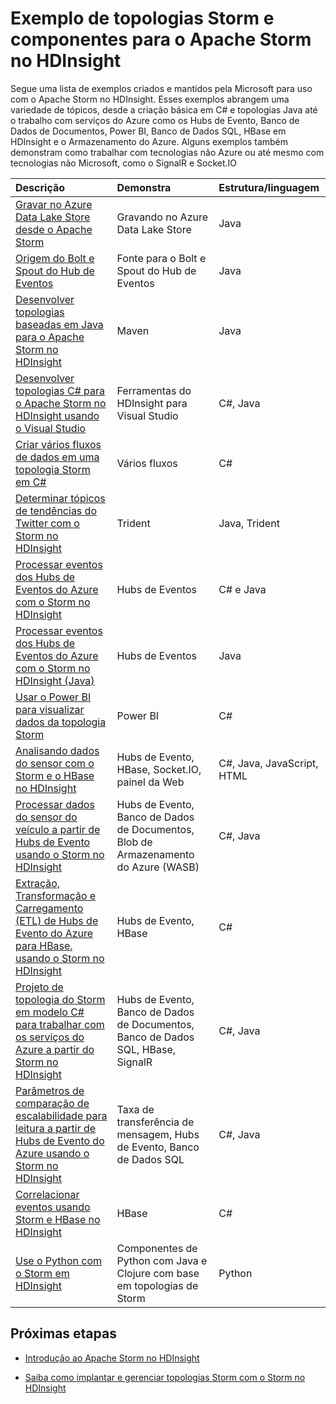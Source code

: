 <properties
 pageTitle="Topologias de exemplo do Apache Storm no HDInsight | Microsoft Azure"
 description="Uma lista das topologias de exemplo do Storm criadas e testadas com o Apache Storm no HDInsight, incluindo topologias básicas C# e Java e trabalho com os Hubs de Eventos."
 services="hdinsight"
 documentationCenter=""
 authors="Blackmist"
 manager="jhubbard"
 editor="cgronlun"
	tags="azure-portal"/>

<tags
 ms.service="hdinsight"
 ms.devlang="na"
 ms.topic="article"
 ms.tgt_pltfrm="na"
 ms.workload="big-data"
 ms.date="08/23/2016"
 ms.author="larryfr"/>

# Exemplo de topologias Storm e componentes para o Apache Storm no HDInsight

Segue uma lista de exemplos criados e mantidos pela Microsoft para uso com o Apache Storm no HDInsight. Esses exemplos abrangem uma variedade de tópicos, desde a criação básica em C# e topologias Java até o trabalho com serviços do Azure como os Hubs de Evento, Banco de Dados de Documentos, Power BI, Banco de Dados SQL, HBase em HDInsight e o Armazenamento do Azure. Alguns exemplos também demonstram como trabalhar com tecnologias não Azure ou até mesmo com tecnologias não Microsoft, como o SignalR e Socket.IO

| Descrição | Demonstra | Estrutura/linguagem |
|:--------------------------------------------------------------------------------------------------------|:-----------------------------------------------------|:---------------------------|
| [Gravar no Azure Data Lake Store desde o Apache Storm](hdinsight-storm-write-data-lake-store.md) | Gravando no Azure Data Lake Store | Java |
| [Origem do Bolt e Spout do Hub de Eventos](https://github.com/apache/storm/tree/master/external/storm-eventhubs) | Fonte para o Bolt e Spout do Hub de Eventos | Java |
| [Desenvolver topologias baseadas em Java para o Apache Storm no HDInsight][5797064f] | Maven | Java |
| [Desenvolver topologias C# para o Apache Storm no HDInsight usando o Visual Studio][16fce2d1] | Ferramentas do HDInsight para Visual Studio | C#, Java |
| [Criar vários fluxos de dados em uma topologia Storm em C#][ec5a4064] | Vários fluxos | C# |
| [Determinar tópicos de tendências do Twitter com o Storm no HDInsight][3c86c7c8] | Trident | Java, Trident |
| [Processar eventos dos Hubs de Eventos do Azure com o Storm no HDInsight][844d1d81] | Hubs de Eventos | C# e Java |
| [Processar eventos dos Hubs de Eventos do Azure com o Storm no HDInsight (Java)](hdinsight-storm-develop-java-event-hub-topology.md) | Hubs de Eventos | Java |
| [Usar o Power BI para visualizar dados da topologia Storm][94d15238] | Power BI | C# |
| [Analisando dados do sensor com o Storm e o HBase no HDInsight][ab894747] | Hubs de Evento, HBase, Socket.IO, painel da Web | C#, Java, JavaScript, HTML |
| [Processar dados do sensor do veículo a partir de Hubs de Evento usando o Storm no HDInsight][246ee964] | Hubs de Evento, Banco de Dados de Documentos, Blob de Armazenamento do Azure (WASB) | C#, Java |
| [Extração, Transformação e Carregamento (ETL) de Hubs de Evento do Azure para HBase, usando o Storm no HDInsight][b4b68194] | Hubs de Evento, HBase | C# |
| [Projeto de topologia do Storm em modelo C# para trabalhar com os serviços do Azure a partir do Storm no HDInsight][ce0c02a2] | Hubs de Evento, Banco de Dados de Documentos, Banco de Dados SQL, HBase, SignalR | C#, Java |
| [Parâmetros de comparação de escalabilidade para leitura a partir de Hubs de Evento do Azure usando o Storm no HDInsight][d6c540e3] | Taxa de transferência de mensagem, Hubs de Evento, Banco de Dados SQL | C#, Java |
| [Correlacionar eventos usando Storm e HBase no HDInsight](hdinsight-storm-correlation-topology.md) | HBase | C# |
| [Use o Python com o Storm em HDInsight](hdinsight-storm-develop-python-topology.md) | Componentes de Python com Java e Clojure com base em topologias de Storm | Python |

## Próximas etapas

* [Introdução ao Apache Storm no HDInsight][2b8c3488]

* [Saiba como implantar e gerenciar topologias Storm com o Storm no HDInsight][6eb0d3b8]

  [2b8c3488]: hdinsight-apache-storm-tutorial-get-started-linux.md "Saiba como criar um Storm em cluster do HDInsight e usar o Painel do Storm para implantar topologias de exemplo."
  [6eb0d3b8]: hdinsight-storm-deploy-monitor-topology.md "Aprenda a implantar e gerenciar topologias usando o Painel do Storm baseado na web e a interface do usuário do Storm ou as ferramentas de HDInsight para o Visual Studio."
  [16fce2d1]: hdinsight-storm-develop-csharp-visual-studio-topology.md "Saiba como criar topologias C# do Storm usando as ferramentas do HDInsight para Visual Studio."
  [5797064f]: hdinsight-storm-develop-java-topology.md "Aprenda a criar topologias do Storm em Java, usando Maven, criando uma topologia básica de contagem de palavras."
  [94d15238]: hdinsight-storm-power-bi-topology.md "Demonstra como gravar dados no Power BI por meio de uma topologia C# e depois criar um gráfico e um painel a partir dos dados."
  [ec5a4064]: https://github.com/Blackmist/csharp-storm-example "Demonstra uma topologia básica do Storm que executa uma contagem de palavras, implementada em C#. Isso também demonstra como criar vários fluxos de dados em uma topologia C#."
  [844d1d81]: hdinsight-storm-develop-csharp-event-hub-topology.md "Saiba como ler e gravar dados de Hubs de Evento do Azure com o Storm no HDInsight."
  [ab894747]: hdinsight-storm-sensor-data-analysis.md "Saiba como usar o Apache Storm no HDInsight para processar dados de sensor a partir de Hubs de Evento do Azure, visualizá-los usando D3.js e (opcionalmente) armazená-los em HBase."
  [3c86c7c8]: hdinsight-storm-twitter-trending.md "Saiba como usar o Trident para criar uma topologia Storm que determina os tópicos que são tendências (com base em hashtags) no Twitter."
  [246ee964]: hdinsight-storm-iot-eventhub-documentdb.md "Saiba como usar uma topologia Storm para ler mensagens de Hubs de Evento do Azure; leia os documentos no Banco de Dados de Documentos do Azure para fazer referência a dados e salvar dados no Armazenamento do Azure."
  [d6c540e3]: https://github.com/hdinsight/hdinsight-storm-examples/blob/master/EventCountExample "Várias topologias para demonstrar a taxa de transferência ao ler a partir dos Hubs de Evento do Azure e armazenar para o Banco de Dados SQL usando o Apache Storm no HDInsight."
  [b4b68194]: https://github.com/hdinsight/hdinsight-storm-examples/blob/master/RealTimeETLExample "Saiba como ler dados de Hubs de Evento do Azure, agregar e transformar os dados e armazená-los em HBase no HDInsight."
  [ce0c02a2]: https://github.com/hdinsight/hdinsight-storm-examples/tree/master/templates/HDInsightStormExamples "Este projeto contém modelos para spouts, bolts e topologias para interagir com vários serviços do Azure como os Hubs de Evento, Banco de Dados de Documentos e Banco de Dados SQL."
 

<!---HONumber=AcomDC_0914_2016-->